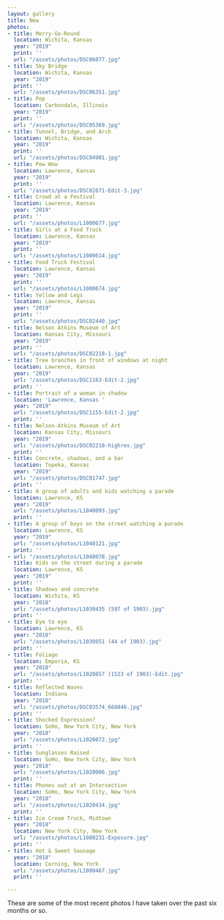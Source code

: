 ```yaml
---
layout: gallery
title: New
photos:
- title: Merry-Go-Round
  location: Wichita, Kansas
  year: "2019"
  print: ''
  url: "/assets/photos/DSC06077.jpg"
- title: Sky Bridge
  location: Wichita, Kansas
  year: "2019"
  print: ''
  url: "/assets/photos/DSC06351.jpg"
- title: Pop
  location: Carbondale, Illinois
  year: "2019"
  print: ''
  url: "/assets/photos/DSC05369.jpg"
- title: Tunnel, Bridge, and Arch
  location: Wichita, Kansas
  year: "2019"
  print: ''
  url: "/assets/photos/DSC04901.jpg"
- title: Pow Wow
  location: Lawrence, Kansas
  year: "2019"
  print: ''
  url: "/assets/photos/DSC02671-Edit-3.jpg"
- title: Crowd at a Festival
  location: Lawrence, Kansas
  year: "2019"
  print: ''
  url: "/assets/photos/L1000677.jpg"
- title: Girls at a Food Truck
  location: Lawrence, Kansas
  year: "2019"
  print: ''
  url: "/assets/photos/L1000614.jpg"
- title: Food Truck Festival
  location: Lawrence, Kansas
  year: "2019"
  print: ''
  url: "/assets/photos/L1000674.jpg"
- title: Yellow and Legs
  location: Lawrence, Kansas
  year: "2019"
  print: ''
  url: "/assets/photos/DSC02440.jpg"
- title: Nelson Atkins Museum of Art
  location: Kansas City, Missouri
  year: "2019"
  print: ''
  url: "/assets/photos/DSC02218-1.jpg"
- title: Tree branches in front of windows at night
  location: Lawrence, Kansas
  year: "2019"
  url: "/assets/photos/DSC1163-Edit-2.jpg"
  print: ''
- title: Portrait of a woman in shadow
  location: 'Lawrence, Kansas '
  year: "2019"
  url: "/assets/photos/DSC1155-Edit-2.jpg"
  print: ''
- title: Nelson-Atkins Museum of Art
  location: Kansas City, Missouri
  year: "2019"
  url: "/assets/photos/DSC02218-highres.jpg"
  print: ''
- title: Concrete, shadows, and a bar
  location: Topeka, Kansas
  year: "2019"
  url: "/assets/photos/DSC01747.jpg"
  print: ''
- title: A group of adults and kids watching a parade
  location: Lawrence, KS
  year: "2019"
  url: "/assets/photos/L1040093.jpg"
  print: ''
- title: A group of boys on the street watching a parade
  location: Lawrence, KS
  year: "2019"
  url: "/assets/photos/L1040121.jpg"
  print: ''
- url: "/assets/photos/L1040078.jpg"
  title: Kids on the street during a parade
  location: Lawrence, KS
  year: "2019"
  print: ''
- title: Shadows and concrete
  location: Wichita, KS
  year: "2018"
  url: "/assets/photos/L1030435 (597 of 1903).jpg"
  print: ''
- title: Eye to eye
  location: Lawrence, KS
  year: "2018"
  url: "/assets/photos/L1030851 (44 of 1903).jpg"
  print: ''
- title: Foliage
  location: Emporia, KS
  year: "2018"
  url: "/assets/photos/L1020857 (1523 of 1903)-Edit.jpg"
  print: ''
- title: Reflected Waves
  location: Indiana
  year: "2018"
  url: "/assets/photos/DSC03574_660846.jpg"
  print: ''
- title: Shocked Expression?
  location: SoHo, New York City, New York
  year: "2018"
  url: "/assets/photos/L1020072.jpg"
  print: ''
- title: Sunglasses Raised
  location: SoHo, New York City, New York
  year: "2018"
  url: "/assets/photos/L1020066.jpg"
  print: ''
- title: Phones out at an Intersection
  location: SoHo, New York City, New York
  year: "2018"
  url: "/assets/photos/L1020434.jpg"
  print: ''
- title: Ice Cream Truck, Midtown
  year: "2018"
  location: New York City, New York
  url: "/assets/photos/L1080231-Exposure.jpg"
  print: ''
- title: Hot & Sweet Sausage
  year: "2018"
  location: Corning, New York
  url: "/assets/photos/L1080467.jpg"
  print: ''

---
```

<p>These are some of the most recent photos I have taken over the past six months or so.</p>